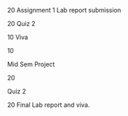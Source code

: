 20
Assignment 1 Lab report submission

20 
Quiz 2

10 
Viva

10

Mid Sem Project

20

Quiz 2

20 
Final Lab report and viva.

